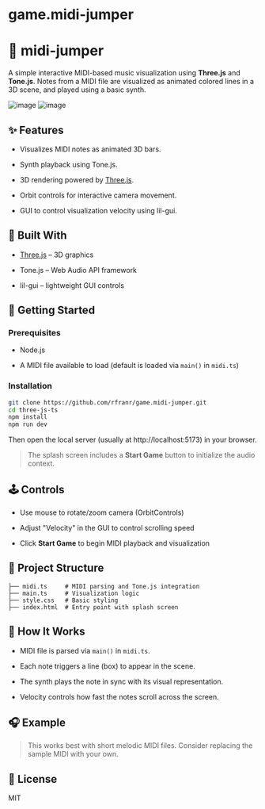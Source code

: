 # game.midi-jumper


# 🎹 midi-jumper

A simple interactive MIDI-based music visualization using **Three.js** and **Tone.js**. Notes from a MIDI file are visualized as animated colored lines in a 3D scene, and played using a basic synth.

<!-- Optional: Add a real screenshot or GIF here -->
![image](https://github.com/user-attachments/assets/6b947fcf-1f2d-4ec0-af12-54b427ee8512)
![image](https://github.com/user-attachments/assets/23fbb9d8-fb31-4c1a-b269-efeb9e69e4b4)



## ✨ Features

-   Visualizes MIDI notes as animated 3D bars.
    
-   Synth playback using Tone.js.
    
-   3D rendering powered by [Three.js](https://threejs.org/).
    
-   Orbit controls for interactive camera movement.
    
-   GUI to control visualization velocity using lil-gui.
    

## 🧰 Built With

-   [Three.js](https://threejs.org/) – 3D graphics
    
-   Tone.js – Web Audio API framework
    
-   lil-gui – lightweight GUI controls
    

## 🚀 Getting Started

### Prerequisites

-   Node.js
    
-   A MIDI file available to load (default is loaded via `main()` in `midi.ts`)
    

### Installation

``` bash
git clone https://github.com/rfranr/game.midi-jumper.git 
cd three-js-ts
npm install
npm run dev
``` 

Then open the local server (usually at http://localhost:5173) in your browser.

> The splash screen includes a **Start Game** button to initialize the audio context.

## 🕹️ Controls

-   Use mouse to rotate/zoom camera (OrbitControls)
    
-   Adjust "Velocity" in the GUI to control scrolling speed
    
-   Click **Start Game** to begin MIDI playback and visualization
    

## 📁 Project Structure

```
├── midi.ts     # MIDI parsing and Tone.js integration 
├── main.ts     # Visualization logic 
├── style.css   # Basic styling 
├── index.html  # Entry point with splash screen
``` 

## 🧠 How It Works

-   MIDI file is parsed via `main()` in `midi.ts`.
    
-   Each note triggers a line (box) to appear in the scene.
    
-   The synth plays the note in sync with its visual representation.
    
-   Velocity controls how fast the notes scroll across the screen.
    

## 🎧 Example

> This works best with short melodic MIDI files. Consider replacing the sample MIDI with your own.

## 📜 License

MIT
